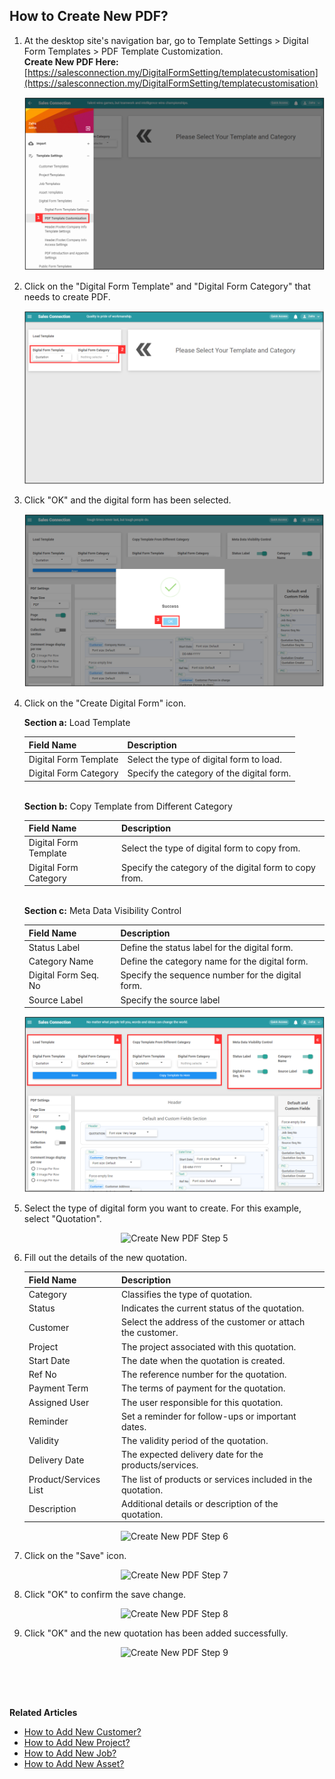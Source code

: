 ## How to Create New PDF?
    
  1. At the desktop site's navigation bar, go to Template Settings > Digital Form Templates > PDF Template Customization.<br>
     **Create New PDF Here:** [https://salesconnection.my/DigitalFormSetting/templatecustomisation](https://salesconnection.my/DigitalFormSetting/templatecustomisation)<br>
     
     <p align="center">
       <img src="img/Create_New_PDF_Step_1.png" alt="Create New PDF Step 1">
     </p>

  2. Click on the "Digital Form Template" and "Digital Form Category" that needs to create PDF.<br>

     <p align="center">
       <img src="img/Create_New_PDF_Step_2.png" alt="Create New PDF Step 2">
     </p>

  3. Click "OK" and the digital form has been selected.<br>

     <p align="center">
       <img src="img/Create_New_PDF_Step_3.png" alt="Create New PDF Step 3">
     </p>
  
  4. Click on the "Create Digital Form" icon.<br>

     **Section a:** Load Template<br>
     
     | Field Name | Description |
     |------------|-------------|
     | Digital Form Template | Select the type of digital form to load. |
     | Digital Form Category | Specify the category of the digital form. |

     <br>**Section b:** Copy Template from Different Category<br>
     
     | Field Name | Description |
     |------------|-------------|
     | Digital Form Template | Select the type of digital form to copy from. |
     | Digital Form Category | Specify the category of the digital form to copy from. |

     <br>**Section c:** Meta Data Visibility Control

     | Field Name | Description |
     |------------|-------------|
     | Status Label | Define the status label for the digital form. |
     | Category Name | Define the category name for the digital form. |
     | Digital Form Seq. No | Specify the sequence number for the digital form. |
     | Source Label | Specify the source label |
     
     <p align="center">
       <img src="img/Create_New_PDF_Step_4.png" alt="Create New PDF Step 4">
     </p>
     
  5. Select the type of digital form you want to create. For this example, select "Quotation".<br>

     <p align="center">
       <img src="img/Create_New_PDF_Step_5.png" alt="Create New PDF Step 5">
     </p>
     
  6. Fill out the details of the new quotation.<br>

     | Field Name| Description |
     |-------|---------|
     | Category | Classifies the type of quotation. |
     | Status | Indicates the current status of the quotation. |
     | Customer | Select the address of the customer or attach the customer. |
     | Project | The project associated with this quotation. |
     | Start Date | The date when the quotation is created. |
     | Ref No | The reference number for the quotation. |
     | Payment Term | The terms of payment for the quotation. |
     | Assigned User | The user responsible for this quotation. |
     | Reminder | Set a reminder for follow-ups or important dates. |
     | Validity | The validity period of the quotation. |
     | Delivery Date | The expected delivery date for the products/services. |
     | Product/Services List | The list of products or services included in the quotation. |
     | Description | Additional details or description of the quotation. |
          
     <p align="center">
       <img src="img/Create_New_PDF_Step_6.png" alt="Create New PDF Step 6">
     </p>

7. Click on the "Save" icon.<br>

     <p align="center">
       <img src="img/Create_New_PDF_Step_7.png" alt="Create New PDF Step 7">
     </p>

8. Click "OK" to confirm the save change.<br>

   <p align="center">
       <img src="img/Create_New_PDF_Step_8.png" alt="Create New PDF Step 8">
     </p>

9. Click "OK" and the new quotation has been added successfully.<br>

     <p align="center">
       <img src="img/Create_New_PDF_Step_9.png" alt="Create New PDF Step 9">
     </p>
     <br><br><br>

**Related Articles**<br>
- [How to Add New Customer?](Add_New_Customer.md)
- [How to Add New Project?](Add_New_Project.md)
- [How to Add New Job?](Add_New_Job.md)
- [How to Add New Asset?](How_to_Add_New_Asset.md)
